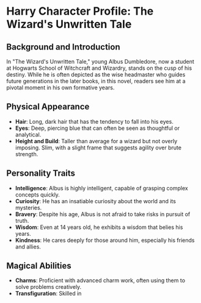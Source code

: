 # Harry Character Profile: The Wizard's Unwritten Tale

## Background and Introduction

In "The Wizard's Unwritten Tale," young Albus Dumbledore, now a student at Hogwarts School of Witchcraft and Wizardry, stands on the cusp of his destiny. While he is often depicted as the wise headmaster who guides future generations in the later books, in this novel, readers see him at a pivotal moment in his own formative years.

## Physical Appearance

- **Hair**: Long, dark hair that has the tendency to fall into his eyes.
- **Eyes**: Deep, piercing blue that can often be seen as thoughtful or analytical.
- **Height and Build**: Taller than average for a wizard but not overly imposing. Slim, with a slight frame that suggests agility over brute strength.

## Personality Traits

- **Intelligence**: Albus is highly intelligent, capable of grasping complex concepts quickly.
- **Curiosity**: He has an insatiable curiosity about the world and its mysteries.
- **Bravery**: Despite his age, Albus is not afraid to take risks in pursuit of truth.
- **Wisdom**: Even at 14 years old, he exhibits a wisdom that belies his years.
- **Kindness**: He cares deeply for those around him, especially his friends and allies.

## Magical Abilities

- **Charms**: Proficient with advanced charm work, often using them to solve problems creatively.
- **Transfiguration**: Skilled in